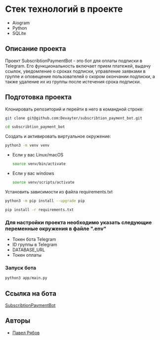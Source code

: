 # Стек технологий в проекте

* Aiogram
* Python
* SQLite

## Описание проекта

Проект SubscribtionPaymentBot - это бот для оплаты подписки в Telegram. Его функциональность включает прием платежей, выдачу ссылок, уведомление о сроках подписки, управление заявками в группе и оповещение пользователей о скором окончании подписки, а также удаление их из группы после истечения срока подписки.

## Подготовка проекта

Клонировать репозиторий и перейти в него в командной строке:

```bash
git clone git@github.com:Devayter/subscribtion_payment_bot.git
```

```bash
cd subscribtion_payment_bot
```

Cоздать и активировать виртуальное окружение:

```bash
python3 -m venv venv
```

* Если у вас Linux/macOS

    ```bash
    source venv/bin/activate
    ```

* Если у вас windows

    ```bash
    source venv/scripts/activate
    ```

Установить зависимости из файла requirements.txt

```bash
python3 -m pip install --upgrade pip
```

```bash
pip install -r requirements.txt
```

### Для настройки проекта необходимо указать следующие переменные окружения в файле ".env"

* Токен бота Telegram
* ID группы в Telegram
* DATABASE_URL
* Токен оплаты

### Запуск бота

```bash
python3 app/main.py
```

## Ссылка на бота

[SubscribtionPaymentBot](https://t.me/jutsabot)

## Авторы

* [Павел Рябов](https://github.com/Devayter/)
